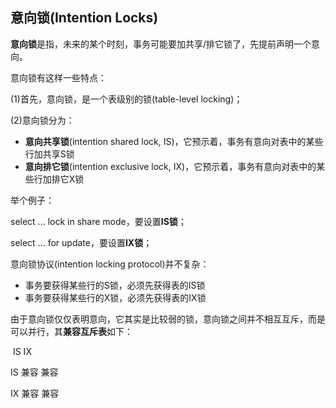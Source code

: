 ## 意向锁(Intention Locks)



**意向锁**是指，未来的某个时刻，事务可能要加共享/排它锁了，先提前声明一个意向。

意向锁有这样一些特点：

(1)首先，意向锁，是一个表级别的锁(table-level locking)；

(2)意向锁分为：

- **意向共享锁**(intention shared lock, IS)，它预示着，事务有意向对表中的某些行加共享S锁
- **意向排它锁**(intention exclusive lock, IX)，它预示着，事务有意向对表中的某些行加排它X锁



举个例子：

select ... lock in share mode，要设置**IS锁**；

select ... for update，要设置**IX锁**；



意向锁协议(intention locking protocol)并不复杂：

- 事务要获得某些行的S锁，必须先获得表的IS锁
- 事务要获得某些行的X锁，必须先获得表的IX锁

由于意向锁仅仅表明意向，它其实是比较弱的锁，意向锁之间并不相互互斥，而是可以并行，其**兼容互斥表**如下：

​          IS          IX

IS      兼容      兼容

IX      兼容      兼容

